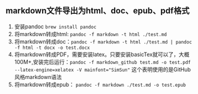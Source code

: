 ## markdown文件导出为html、doc、epub、pdf格式

1. 安装pandoc `brew install pandoc`
2. 将markdown转成html: `pandoc -f markdown -t html ./test.md`
3. 将markdown转成doc：`pandoc -f markdown -t html ./test.md | pandoc -f html -t docx -o test.docx`
4. 将markdown转成PDF，需要安装latex。只要安装basicTex就可以了，大概100M+,安装完后运行：`pandoc -f markdown_github test.md -o test.pdf --latex-engine=xelatex -V mainfont="SimSun"` 这个表明使用的是GitHub风格markdown语法
5. 将markdown转成epub： `pandoc -f markdown ./test.md -o test.epub`